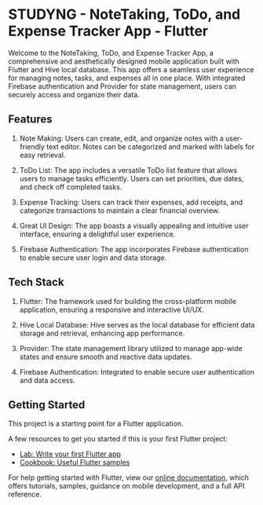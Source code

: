 # STUDYNG - NoteTaking, ToDo, and Expense Tracker App - Flutter
Welcome to the NoteTaking, ToDo, and Expense Tracker App, a comprehensive and aesthetically designed mobile application built with Flutter and Hive local database. This app offers a seamless user experience for managing notes, tasks, and expenses all in one place. With integrated Firebase authentication and Provider for state management, users can securely access and organize their data.

## Features
1. Note Making: Users can create, edit, and organize notes with a user-friendly text editor. Notes can be categorized and marked with labels for easy retrieval.

2. ToDo List: The app includes a versatile ToDo list feature that allows users to manage tasks efficiently. Users can set priorities, due dates, and check off completed tasks.

3. Expense Tracking: Users can track their expenses, add receipts, and categorize transactions to maintain a clear financial overview.

4. Great UI Design: The app boasts a visually appealing and intuitive user interface, ensuring a delightful user experience.

5. Firebase Authentication: The app incorporates Firebase authentication to enable secure user login and data storage.

## Tech Stack
1. Flutter: The framework used for building the cross-platform mobile application, ensuring a responsive and interactive UI/UX.

2. Hive Local Database: Hive serves as the local database for efficient data storage and retrieval, enhancing app performance.

3. Provider: The state management library utilized to manage app-wide states and ensure smooth and reactive data updates.

4. Firebase Authentication: Integrated to enable secure user authentication and data access.

## Getting Started

This project is a starting point for a Flutter application.

A few resources to get you started if this is your first Flutter project:

- [Lab: Write your first Flutter app](https://flutter.dev/docs/get-started/codelab)
- [Cookbook: Useful Flutter samples](https://flutter.dev/docs/cookbook)

For help getting started with Flutter, view our
[online documentation](https://flutter.dev/docs), which offers tutorials,
samples, guidance on mobile development, and a full API reference.
